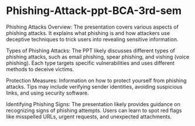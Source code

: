 # Phishing-Attack-ppt-BCA-3rd-sem

Phishing Attacks Overview:
The presentation covers various aspects of phishing attacks.
It explains what phishing is and how attackers use deceptive techniques to trick users into revealing sensitive information.

Types of Phishing Attacks:
The PPT likely discusses different types of phishing attacks, such as email phishing, spear phishing, and vishing (voice phishing).
Each type targets specific vulnerabilities and uses different methods to deceive victims.

Protection Measures:
Information on how to protect yourself from phishing attacks.
Tips may include verifying sender identities, avoiding suspicious links, and using security software.

Identifying Phishing Signs:
The presentation likely provides guidance on recognizing signs of phishing attempts.
Users can learn to spot red flags like misspelled URLs, urgent requests, and unexpected attachments.

